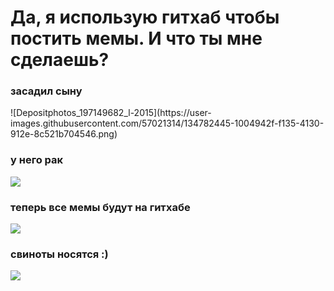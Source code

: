 <h1>Да, я использую гитхаб чтобы постить мемы. И что ты мне сделаешь?</h1>

<h3>засадил сыну</h3>
![Depositphotos_197149682_l-2015](https://user-images.githubusercontent.com/57021314/134782445-1004942f-f135-4130-912e-8c521b704546.png)

<h3>у него рак</h3>
<img src= https://media.discordapp.net/attachments/693510403501588564/885276394022645770/ezgif-4-a6db505f1c89.gif>

<h3>теперь все мемы будут на гитхабе</h3>
<img src= https://media.discordapp.net/attachments/296971786485235732/885912151842238525/unknown.png>

<h3>свиноты носятся :)</h3>
<img src="https://images-ext-1.discordapp.net/external/4iupmYh6kTUT5UXayHBoE-OPWmtkIrQVepMeARD3Xxg/https/media.discordapp.net/attachments/769731732151861249/789263797814689822/speed.gif"> 
